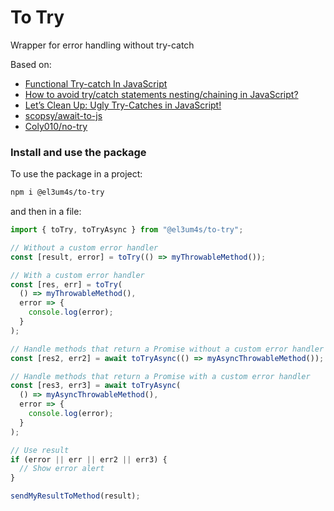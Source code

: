 # To Try

Wrapper for error handling without try-catch

Based on:

- [Functional Try-catch In JavaScript](https://medium.com/weekly-webtips/functional-try-catch-in-javascript-8b9923c3e395)
- [How to avoid try/catch statements nesting/chaining in JavaScript?](https://javascript.plainenglish.io/how-to-avoid-try-catch-statements-nesting-chaining-in-javascript-a79028b325c5)
- [Let’s Clean Up: Ugly Try-Catches in JavaScript!](https://javascript.plainenglish.io/lets-clean-up-ugly-try-catches-e4e1a53de500)
- [scopsy/await-to-js](https://github.com/scopsy/await-to-js)
- [Coly010/no-try](https://github.com/Coly010/no-try)

### Install and use the package
To use the package in a project:

```bash
npm i @el3um4s/to-try
```

and then in a file:

```ts
import { toTry, toTryAsync } from "@el3um4s/to-try";

// Without a custom error handler
const [result, error] = toTry(() => myThrowableMethod());

// With a custom error handler
const [res, err] = toTry(
  () => myThrowableMethod(),
  error => {
    console.log(error);
  }
);

// Handle methods that return a Promise without a custom error handler
const [res2, err2] = await toTryAsync(() => myAsyncThrowableMethod());

// Handle methods that return a Promise with a custom error handler
const [res3, err3] = await toTryAsync(
  () => myAsyncThrowableMethod(),
  error => {
    console.log(error);
  }
);

// Use result
if (error || err || err2 || err3) {
  // Show error alert
}

sendMyResultToMethod(result);
```